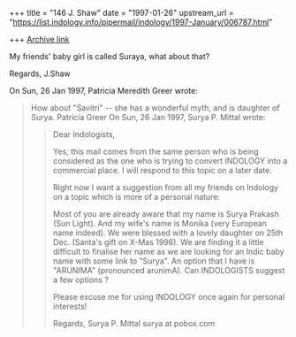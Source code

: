 +++
title = "146 J. Shaw"
date = "1997-01-26"
upstream_url = "https://list.indology.info/pipermail/indology/1997-January/006787.html"

+++
[Archive link](https://list.indology.info/pipermail/indology/1997-January/006787.html)


My friends' baby girl is called Suraya, what about that?

Regards,
J.Shaw

On Sun, 26 Jan 1997, Patricia Meredith Greer wrote:

> How about "Savitri" -- she has a wonderful myth, and is daughter of
> Surya.
> Patricia Greer
> On Sun, 26 Jan 1997, Surya P. Mittal wrote:
> 
> > Dear Indologists,
> > 
> > Yes, this mail comes from the same person who is being 
> > considered as the one who is trying to convert INDOLOGY 
> > into a commercial place. I will respond to this topic on 
> > a later date. 
> > 
> > Right now I want a suggestion from all my friends on Indology 
> > on a topic which is more of a personal nature: 
> > 
> > Most of you are already aware that my name is Surya Prakash 
> > (Sun Light). And my wife's name is Monika (very European name 
> > indeed). We were blessed with a lovely daughter on 25th Dec. 
> > (Santa's gift on X-Mas 1996).  We are finding it a little 
> > difficult to finalise her name as we are looking for an 
> > Indic baby name with some link to "Surya".  An option that 
> > I have is "ARUNIMA" (pronounced arunimA). Can INDOLOGISTS 
> > suggest a few options ? 
> > 
> > Please excuse me for using INDOLOGY once again for personal
> > interests!
> > 
> > Regards,
> > Surya P. Mittal
> > surya at pobox.com
> > 
> > 
> > 
> > 
> 
> 
> 
> 





